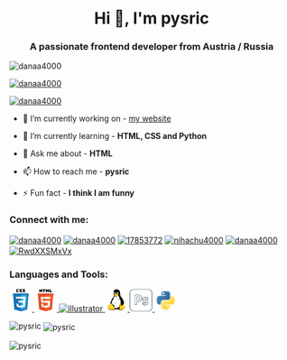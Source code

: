 <h1 align="center">Hi 👋, I'm pysric</h1>
<h3 align="center">A passionate frontend developer from Austria / Russia</h3>

<p align="left"> <img src="https://komarev.com/ghpvc/?username=danaa4000&label=Profile%20views&color=0e75b6&style=flat" alt="danaa4000" /> </p>

<p align="left"> <a href="https://github.com/ryo-ma/github-profile-trophy"><img src="https://github-profile-trophy.vercel.app/?username=danaa4000" alt="danaa4000" /></a> </p>

<p align="left"> <a href="https://twitter.com/danaa4000" target="blank"><img src="https://img.shields.io/twitter/follow/danaa4000?logo=twitter&style=for-the-badge" alt="danaa4000" /></a> </p>

- 🔭 I’m currently working on - [my website](https://dana.pages.dev)

- 🌱 I’m currently learning - **HTML, CSS and Python**

- 💬 Ask me about - **HTML**

- 📫 How to reach me - **pysric**

- ⚡ Fun fact - **I think I am funny**

<h3 align="left">Connect with me:</h3>
<p align="left">
<a href="https://codepen.io/danaa4000" target="blank"><img align="center" src="https://raw.githubusercontent.com/rahuldkjain/github-profile-readme-generator/master/src/images/icons/Social/codepen.svg" alt="danaa4000" height="30" width="40" /></a>
<a href="https://twitter.com/danaa4000" target="blank"><img align="center" src="https://raw.githubusercontent.com/rahuldkjain/github-profile-readme-generator/master/src/images/icons/Social/twitter.svg" alt="danaa4000" height="30" width="40" /></a>
<a href="https://stackoverflow.com/users/17853772" target="blank"><img align="center" src="https://raw.githubusercontent.com/rahuldkjain/github-profile-readme-generator/master/src/images/icons/Social/stack-overflow.svg" alt="17853772" height="30" width="40" /></a>
<a href="https://instagram.com/nihachu4000" target="blank"><img align="center" src="https://raw.githubusercontent.com/rahuldkjain/github-profile-readme-generator/master/src/images/icons/Social/instagram.svg" alt="nihachu4000" height="30" width="40" /></a>
<a href="https://www.youtube.com/c/danaa4000" target="blank"><img align="center" src="https://raw.githubusercontent.com/rahuldkjain/github-profile-readme-generator/master/src/images/icons/Social/youtube.svg" alt="danaa4000" height="30" width="40" /></a>
<a href="https://discord.gg/RwdXXSMxVx" target="blank"><img align="center" src="https://raw.githubusercontent.com/rahuldkjain/github-profile-readme-generator/master/src/images/icons/Social/discord.svg" alt="RwdXXSMxVx" height="30" width="40" /></a>
</p>

<h3 align="left">Languages and Tools:</h3>
<p align="left"> <a href="https://www.w3schools.com/css/" target="_blank" rel="noreferrer"> <img src="https://raw.githubusercontent.com/devicons/devicon/master/icons/css3/css3-original-wordmark.svg" alt="css3" width="40" height="40"/> </a> <a href="https://www.w3.org/html/" target="_blank" rel="noreferrer"> <img src="https://raw.githubusercontent.com/devicons/devicon/master/icons/html5/html5-original-wordmark.svg" alt="html5" width="40" height="40"/> </a> <a href="https://www.adobe.com/in/products/illustrator.html" target="_blank" rel="noreferrer"> <img src="https://www.vectorlogo.zone/logos/adobe_illustrator/adobe_illustrator-icon.svg" alt="illustrator" width="40" height="40"/> </a> <a href="https://www.linux.org/" target="_blank" rel="noreferrer"> <img src="https://raw.githubusercontent.com/devicons/devicon/master/icons/linux/linux-original.svg" alt="linux" width="40" height="40"/> </a> <a href="https://www.photoshop.com/en" target="_blank" rel="noreferrer"> <img src="https://raw.githubusercontent.com/devicons/devicon/master/icons/photoshop/photoshop-line.svg" alt="photoshop" width="40" height="40"/> </a> <a href="https://www.python.org" target="_blank" rel="noreferrer"> <img src="https://raw.githubusercontent.com/devicons/devicon/master/icons/python/python-original.svg" alt="python" width="40" height="40"/> </a> </p>

<p><img align="left" src="https://github-readme-stats.vercel.app/api/top-langs?username=pysric&show_icons=true&locale=en&layout=compact" alt="pysric" /></p>

<p>&nbsp;<img align="center" src="https://github-readme-stats.vercel.app/api?username=pysric&show_icons=true&locale=en" alt="pysric" /></p>

<p><img align="center" src="https://github-readme-streak-stats.herokuapp.com/?user=pysric&" alt="pysric" /></p>
